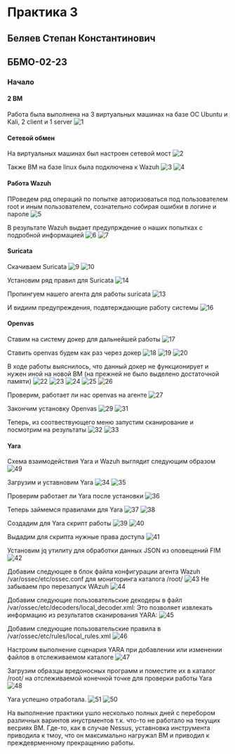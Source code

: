 # Практика 3
## Беляев Степан Константинович
## ББМО-02-23


### Начало
#### 2 ВМ
Работа была выполнена на 3 виртуальных машинах на базе ОС Ubuntu и Kali, 2 client и 1 server
![1](https://github.com/user-attachments/assets/0af6f18d-546f-4ada-add9-29abf6fb572d)

#### Сетевой обмен
На виртуальных машинах был настроен сетевой мост
![2](https://github.com/user-attachments/assets/ad22a9f9-4a02-421b-bcb4-99b7213ed873)

Также ВМ на базе linux была подключена к Wazuh
![3](https://github.com/user-attachments/assets/34888cf7-1110-45b9-b0c7-582c23c8c9b9)
![4](https://github.com/user-attachments/assets/b9ebe0f3-2346-42a5-9fcb-0bdfb9435b31)

#### Работа Wazuh
ПРоведем ряд операций по попытке авторизоваться под пользователем root и иным пользователем, сознательно собирая ошибки в логине и пароле
![5](https://github.com/user-attachments/assets/1b5f30fd-029c-4f5f-9228-dcd1130fc79b)

В результате Wazuh выдает предупрждение о наших попытках с подробной информацией
![6](https://github.com/user-attachments/assets/ad889bec-c0a8-4f2f-971e-3507a7a761e8)
![7](https://github.com/user-attachments/assets/50161b01-f2e8-403a-b331-1fbe4d561dde)

#### Suricata
Скачиваем Suricata
![9](https://github.com/user-attachments/assets/95cd8697-1323-479f-b053-7ba3c5d41570)
![10](https://github.com/user-attachments/assets/b459a96e-bf22-4b0d-8e05-ec93508820fb)

Установим ряд правил для Suricata
![14](https://github.com/user-attachments/assets/d32147d8-8852-4235-a5a4-f92bf53a6d55)

Пропингуем нашего агента для работы suricata
![13](https://github.com/user-attachments/assets/ac9014ee-9a80-4e2e-b09d-464a8e613230)

И видиим предупреждения, подвтерждающие работу системы
![16](https://github.com/user-attachments/assets/98639d6a-ba42-4afc-94f3-b4563c6b2e9b)

#### Openvas
Ставим на систему докер для дальнейшей работы
![17](https://github.com/user-attachments/assets/86ac2cc4-4050-4b62-9412-175ecca1c37c)

Ставить openvas будем как раз через докер
![18](https://github.com/user-attachments/assets/1f8d4126-b19d-4335-b149-764bb157b2bf)
![19](https://github.com/user-attachments/assets/01c907a2-bf1f-49ce-b34c-482cf8211f20)
![20](https://github.com/user-attachments/assets/7c0c7bfa-8b0a-4771-8ce1-a0db1996bd80)

В ходе работы выяснилось, что данный докер не функционирует и нужен иной на новой ВМ (на прежней не было выделено достаточной памяти)
![22](https://github.com/user-attachments/assets/1323e266-0810-4146-97c1-3dff9c7ba80a)
![23](https://github.com/user-attachments/assets/e927af8a-ad8b-4c9a-8a35-b2d5359bb511)
![24](https://github.com/user-attachments/assets/e2a12367-87c3-4dae-8a69-9c8af684b370)
![25](https://github.com/user-attachments/assets/02e60c79-70d7-4981-8445-804ff0595566)
![26](https://github.com/user-attachments/assets/ee42f80e-8cd2-4cf6-b0e5-b504f6550a1c)

Проверим, работает ли нас openvas на агенте
![27](https://github.com/user-attachments/assets/c20642d1-1030-4168-a91d-9780b3122a0b)

Закончим установку Openvas
![29](https://github.com/user-attachments/assets/dd3a487c-efd9-4e9c-8fa2-dc419ddf3dcb)
![31](https://github.com/user-attachments/assets/325fc36b-dacc-4bf6-aaf6-fbb9fabc320a)

Теперь, из соотвествующего меню запустим сканирование и посмотрим на результаты
![32](https://github.com/user-attachments/assets/1ff1d5a9-edd5-44d1-9b0c-278703f1b69e)
![33](https://github.com/user-attachments/assets/6b3ff2ae-498e-4d81-ae71-70b4018d820d)

#### Yara

Схема взаимодействия Yara и Wazuh выглядит следующим образом
![49](https://github.com/user-attachments/assets/7985adfd-159b-4cb2-a147-4f57521a3a5e)

Загрузим и уставновим Yara
![34](https://github.com/user-attachments/assets/cd63b09f-7b74-432c-a507-1cf4d359831a)
![35](https://github.com/user-attachments/assets/8df3c355-018d-4085-98d1-c02e1c837031)

Проверим работает ли Yara после установки
![36](https://github.com/user-attachments/assets/63b4b86a-ebb1-4d6b-8e3a-9c5e01e9cb6b)

Теперь займемся правилами для Yara
![37](https://github.com/user-attachments/assets/8a145465-7dfd-4105-b0ed-249edea4cecf)
![38](https://github.com/user-attachments/assets/fb88036a-9b51-4492-85c0-e1cf4a64d991)

Создадим для Yara скрипт работы
![39](https://github.com/user-attachments/assets/d8e3c9d3-e70d-4120-af9d-a5dbc399618a)
![40](https://github.com/user-attachments/assets/fc0d9441-c92c-4bf8-99a6-526f1fd5fe10)

Выдадим для скрипта нужные права доступа
![41](https://github.com/user-attachments/assets/3e2c15c8-2edf-44ef-97e3-a55a38146283)

Установим jq утилиту для обработки данных JSON из оповещений FIM
![42](https://github.com/user-attachments/assets/f2a0463b-d357-4749-8260-7b50f89ccabf)

Добавим следующее в блок <syscheck> файла конфигурации агента Wazuh /var/ossec/etc/ossec.conf для мониторинга каталога /root/
![43](https://github.com/user-attachments/assets/b638b22e-ebf5-45da-a639-3830b558f422)
Не забываем про перезапуск WAzuh
![44](https://github.com/user-attachments/assets/67288157-abc3-4afe-9d1d-92f7ff153f49)

Добавим следующие пользовательские декодеры в файл /var/ossec/etc/decoders/local_decoder.xml: Это позволяет извлекать информацию из результатов сканирования YARA:
![45](https://github.com/user-attachments/assets/d72d331b-4a65-41d4-916e-fab62bf2f086)

Добавим следующие пользовательские правила в /var/ossec/etc/rules/local_rules.xml
![46](https://github.com/user-attachments/assets/d3afe081-9d4f-4499-bd88-fa97a1b7cfee)

Настроим выполнение сценария YARA при добавлении или изменении файлов в отслеживаемом каталоге
![47](https://github.com/user-attachments/assets/2d31b782-9ab8-4ee3-bb41-0416033b8034)

Загрузим образцы вредоносных программ и поместите их в каталог /root/ на отслеживаемой конечной точке для проверки работы Yara
![48](https://github.com/user-attachments/assets/9a42bd17-4517-4878-b555-bf3f28911f60)

Yara успешно отработала.
![51](https://github.com/user-attachments/assets/21fce840-b815-4b62-ae18-2775e800e32e)
![50](https://github.com/user-attachments/assets/ab5598b9-3d86-4354-ad6c-0abf704cf236)


На выполнение практики ушло несколько полных дней с перебором различных варинтов инустрментов т.к. что-то не работало на текущих весриях ВМ. Где-то, как в случае Nessus, уставновка инструмента приводила к тмоу, что он максимально нагружал ВМ и приводил к преждеврменному прекращению работы. 










